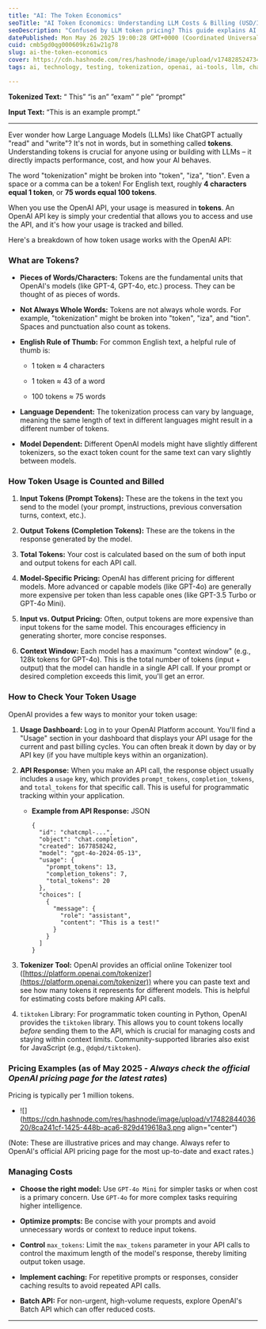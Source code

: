 ```yaml
---
title: "AI: The Token Economics"
seoTitle: "AI Token Economics: Understanding LLM Costs & Billing (USD/INR)"
seoDescription: "Confused by LLM token pricing? This guide explains AI token economics, detailing how input/output tokens affect your bill. See real costs for GPT-4o, GPT-3."
datePublished: Mon May 26 2025 19:00:28 GMT+0000 (Coordinated Universal Time)
cuid: cmb5gd0qg000609kz61w21g78
slug: ai-the-token-economics
cover: https://cdn.hashnode.com/res/hashnode/image/upload/v1748285247341/2f8d7c11-9f85-4e9b-9092-561e3f5d6e30.png
tags: ai, technology, testing, tokenization, openai, ai-tools, llm, chatgpt, promptfoo

---
```


**Tokenized Text:** “ This” “is an” ”exam” ” ple” “prompt”

**Input Text:** “This is an example prompt.”

---

Ever wonder how Large Language Models (LLMs) like ChatGPT actually "read" and "write"? It's not in words, but in something called **tokens**. Understanding tokens is crucial for anyone using or building with LLMs – it directly impacts performance, cost, and how your AI behaves.

The word "tokenization" might be broken into "token", "iza", "tion". Even a space or a comma can be a token! For English text, roughly **4 characters equal 1 token**, or **75 words equal 100 tokens**.

When you use the OpenAI API, your usage is measured in **tokens**. An OpenAI API key is simply your credential that allows you to access and use the API, and it's how your usage is tracked and billed.

Here's a breakdown of how token usage works with the OpenAI API:

### What are Tokens?

* **Pieces of Words/Characters:** Tokens are the fundamental units that OpenAI's models (like GPT-4, GPT-4o, etc.) process. They can be thought of as pieces of words.
    
* **Not Always Whole Words:** Tokens are not always whole words. For example, "tokenization" might be broken into "token", "iza", and "tion". Spaces and punctuation also count as tokens.
    
* **English Rule of Thumb:** For common English text, a helpful rule of thumb is:
    
    * 1 token ≈ 4 characters
        
    * 1 token ≈ 43​ of a word
        
    * 100 tokens ≈ 75 words
        
* **Language Dependent:** The tokenization process can vary by language, meaning the same length of text in different languages might result in a different number of tokens.
    
* **Model Dependent:** Different OpenAI models might have slightly different tokenizers, so the exact token count for the same text can vary slightly between models.
    

### How Token Usage is Counted and Billed

1. **Input Tokens (Prompt Tokens):** These are the tokens in the text you send to the model (your prompt, instructions, previous conversation turns, context, etc.).
    
2. **Output Tokens (Completion Tokens):** These are the tokens in the response generated by the model.
    
3. **Total Tokens:** Your cost is calculated based on the sum of both input and output tokens for each API call.
    
4. **Model-Specific Pricing:** OpenAI has different pricing for different models. More advanced or capable models (like GPT-4o) are generally more expensive per token than less capable ones (like GPT-3.5 Turbo or GPT-4o Mini).
    
5. **Input vs. Output Pricing:** Often, output tokens are more expensive than input tokens for the same model. This encourages efficiency in generating shorter, more concise responses.
    
6. **Context Window:** Each model has a maximum "context window" (e.g., 128k tokens for GPT-4o). This is the total number of tokens (input + output) that the model can handle in a single API call. If your prompt or desired completion exceeds this limit, you'll get an error.
    

### How to Check Your Token Usage

OpenAI provides a few ways to monitor your token usage:

1. **Usage Dashboard:** Log in to your OpenAI Platform account. You'll find a "Usage" section in your dashboard that displays your API usage for the current and past billing cycles. You can often break it down by day or by API key (if you have multiple keys within an organization).
    
2. **API Response:** When you make an API call, the response object usually includes a `usage` key, which provides `prompt_tokens`, `completion_tokens`, and `total_tokens` for that specific call. This is useful for programmatic tracking within your application.
    
    * **Example from API Response:** JSON
        
        ```plaintext
        {
          "id": "chatcmpl-...",
          "object": "chat.completion",
          "created": 1677858242,
          "model": "gpt-4o-2024-05-13",
          "usage": {
            "prompt_tokens": 13,
            "completion_tokens": 7,
            "total_tokens": 20
          },
          "choices": [
            {
              "message": {
                "role": "assistant",
                "content": "This is a test!"
              }
            }
          ]
        }
        ```
        
3. **Tokenizer Tool:** OpenAI provides an official online Tokenizer tool ([https://platform.openai.com/tokenizer](https://platform.openai.com/tokenizer)) where you can paste text and see how many tokens it represents for different models. This is helpful for estimating costs before making API calls.
    
4. `tiktoken` Library: For programmatic token counting in Python, OpenAI provides the `tiktoken` library. This allows you to count tokens locally *before* sending them to the API, which is crucial for managing costs and staying within context limits. Community-supported libraries also exist for JavaScript (e.g., `@dqbd/tiktoken`).
    

### Pricing Examples (as of May 2025 - *Always check the official OpenAI pricing page for the latest rates*)

Pricing is typically per 1 million tokens.

* ![](https://cdn.hashnode.com/res/hashnode/image/upload/v1748284403620/8ca241cf-1425-448b-aca6-829d419618a3.png align="center")
    

(Note: These are illustrative prices and may change. Always refer to OpenAI's official API pricing page for the most up-to-date and exact rates.)

### Managing Costs

* **Choose the right model:** Use `GPT-4o Mini` for simpler tasks or when cost is a primary concern. Use `GPT-4o` for more complex tasks requiring higher intelligence.
    
* **Optimize prompts:** Be concise with your prompts and avoid unnecessary words or context to reduce input tokens.
    
* **Control** `max_tokens`: Limit the `max_tokens` parameter in your API calls to control the maximum length of the model's response, thereby limiting output token usage.
    
* **Implement caching:** For repetitive prompts or responses, consider caching results to avoid repeated API calls.
    
* **Batch API:** For non-urgent, high-volume requests, explore OpenAI's Batch API which can offer reduced costs.
    

---